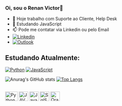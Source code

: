 ### Oi, sou o Renan Victor👋



- 🔭 Hoje trabalho com Suporte ao Cliente, Help Desk
- 🌱 Estudando JavaScript
- 📫 Pode me contatar via Linkedin ou pelo Email
- [![Linkedin](https://img.shields.io/badge/LinkedIn-0077B5?style=for-the-badge&logo=linkedin&logoColor=white)](https://www.linkedin.com/in/renan-victor-3b4883169/)
- [![Outlook](https://img.shields.io/badge/Microsoft_Outlook-0078D4?style=for-the-badge&logo=microsoft-outlook&logoColor=white)](mailto:renan.victor325@outlook.com)

## Estudando Atualmente:
[![Python](https://img.shields.io/badge/Python-14354C?style=for-the-badge&logo=python&logoColor=white)]()
[![JavaScript](https://img.shields.io/badge/JavaScript-F7DF1E?style=for-the-badge&logo=javascript&logoColor=white)]()
<br>

![Anurag's GitHub stats](https://github-readme-stats.vercel.app/api?username=reenanrs1&show_icons=true&theme=light)
[![Top Langs](https://github-readme-stats.vercel.app/api/top-langs/?username=reenanrs1&layout=compact&show_icons=true&theme=light&hide=javascript,html)](https://github.com/reenanrs1/github-readme-stats)

<div style="display: inline_block"><br>
  <img align="center" alt="Python" height="30" width="40" src="https://cdn.jsdelivr.net/gh/devicons/devicon/icons/python/python-original-wordmark.svg">
  <img align="center" alt="JAVA" height="30" widht="40" src="https://cdn.jsdelivr.net/gh/devicons/devicon/icons/java/java-original.svg">
  <img align="center" alt="JavaScript" height="30" widht="40" src="https://cdn.jsdelivr.net/gh/devicons/devicon/icons/javascript/javascript-original.svg">
  <img align="center" alt="SqlServer" height="30" widht="40" src="https://cdn.jsdelivr.net/gh/devicons/devicon/icons/microsoftsqlserver/microsoftsqlserver-plain-wordmark.svg">
    <img align="center" alt="Oracle" height="30" widht="40" src="https://cdn.jsdelivr.net/gh/devicons/devicon/icons/oracle/oracle-original.svg">
</div>
